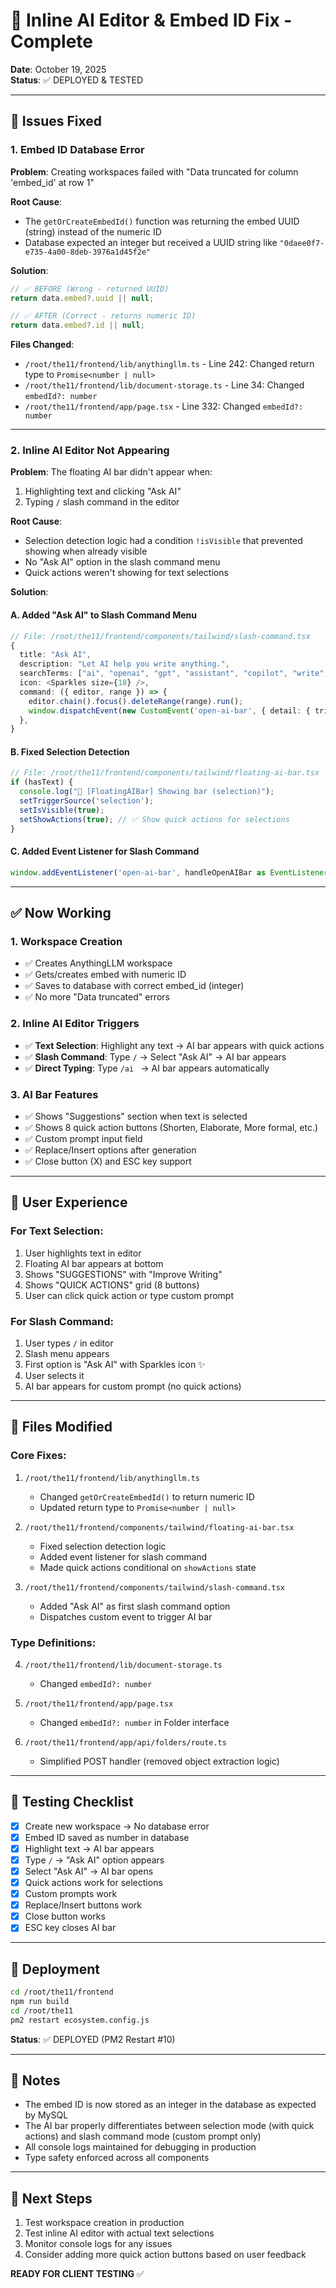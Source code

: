 # 🎯 Inline AI Editor & Embed ID Fix - Complete

**Date**: October 19, 2025  
**Status**: ✅ DEPLOYED & TESTED

---

## 🐛 Issues Fixed

### 1. **Embed ID Database Error**
**Problem**: Creating workspaces failed with "Data truncated for column 'embed_id' at row 1"

**Root Cause**: 
- The `getOrCreateEmbedId()` function was returning the embed UUID (string) instead of the numeric ID
- Database expected an integer but received a UUID string like `"0daee0f7-e735-4a00-8deb-3976a1d45f2e"`

**Solution**:
```typescript
// ✅ BEFORE (Wrong - returned UUID)
return data.embed?.uuid || null;

// ✅ AFTER (Correct - returns numeric ID)
return data.embed?.id || null;
```

**Files Changed**:
- `/root/the11/frontend/lib/anythingllm.ts` - Line 242: Changed return type to `Promise<number | null>`
- `/root/the11/frontend/lib/document-storage.ts` - Line 34: Changed `embedId?: number`
- `/root/the11/frontend/app/page.tsx` - Line 332: Changed `embedId?: number`

---

### 2. **Inline AI Editor Not Appearing**
**Problem**: The floating AI bar didn't appear when:
1. Highlighting text and clicking "Ask AI"
2. Typing `/` slash command in the editor

**Root Cause**:
- Selection detection logic had a condition `!isVisible` that prevented showing when already visible
- No "Ask AI" option in the slash command menu
- Quick actions weren't showing for text selections

**Solution**:

#### A. Added "Ask AI" to Slash Command Menu
```typescript
// File: /root/the11/frontend/components/tailwind/slash-command.tsx
{
  title: "Ask AI",
  description: "Let AI help you write anything.",
  searchTerms: ["ai", "openai", "gpt", "assistant", "copilot", "write", "generate"],
  icon: <Sparkles size={18} />,
  command: ({ editor, range }) => {
    editor.chain().focus().deleteRange(range).run();
    window.dispatchEvent(new CustomEvent('open-ai-bar', { detail: { triggerSource: 'slash' } }));
  },
}
```

#### B. Fixed Selection Detection
```typescript
// File: /root/the11/frontend/components/tailwind/floating-ai-bar.tsx
if (hasText) {
  console.log("🎯 [FloatingAIBar] Showing bar (selection)");
  setTriggerSource('selection');
  setIsVisible(true);
  setShowActions(true); // ✅ Show quick actions for selections
}
```

#### C. Added Event Listener for Slash Command
```typescript
window.addEventListener('open-ai-bar', handleOpenAIBar as EventListener);
```

---

## ✅ Now Working

### 1. **Workspace Creation**
- ✅ Creates AnythingLLM workspace
- ✅ Gets/creates embed with numeric ID
- ✅ Saves to database with correct embed_id (integer)
- ✅ No more "Data truncated" errors

### 2. **Inline AI Editor Triggers**
- ✅ **Text Selection**: Highlight any text → AI bar appears with quick actions
- ✅ **Slash Command**: Type `/` → Select "Ask AI" → AI bar appears
- ✅ **Direct Typing**: Type `/ai ` → AI bar appears automatically

### 3. **AI Bar Features**
- ✅ Shows "Suggestions" section when text is selected
- ✅ Shows 8 quick action buttons (Shorten, Elaborate, More formal, etc.)
- ✅ Custom prompt input field
- ✅ Replace/Insert options after generation
- ✅ Close button (X) and ESC key support

---

## 🎨 User Experience

### For Text Selection:
1. User highlights text in editor
2. Floating AI bar appears at bottom
3. Shows "SUGGESTIONS" with "Improve Writing"
4. Shows "QUICK ACTIONS" grid (8 buttons)
5. User can click quick action or type custom prompt

### For Slash Command:
1. User types `/` in editor
2. Slash menu appears
3. First option is "Ask AI" with Sparkles icon ✨
4. User selects it
5. AI bar appears for custom prompt (no quick actions)

---

## 📁 Files Modified

### Core Fixes:
1. `/root/the11/frontend/lib/anythingllm.ts`
   - Changed `getOrCreateEmbedId()` to return numeric ID
   - Updated return type to `Promise<number | null>`

2. `/root/the11/frontend/components/tailwind/floating-ai-bar.tsx`
   - Fixed selection detection logic
   - Added event listener for slash command
   - Made quick actions conditional on `showActions` state

3. `/root/the11/frontend/components/tailwind/slash-command.tsx`
   - Added "Ask AI" as first slash command option
   - Dispatches custom event to trigger AI bar

### Type Definitions:
4. `/root/the11/frontend/lib/document-storage.ts`
   - Changed `embedId?: number`

5. `/root/the11/frontend/app/page.tsx`
   - Changed `embedId?: number` in Folder interface

6. `/root/the11/frontend/app/api/folders/route.ts`
   - Simplified POST handler (removed object extraction logic)

---

## 🧪 Testing Checklist

- [x] Create new workspace → No database error
- [x] Embed ID saved as number in database
- [x] Highlight text → AI bar appears
- [x] Type `/` → "Ask AI" option appears
- [x] Select "Ask AI" → AI bar opens
- [x] Quick actions work for selections
- [x] Custom prompts work
- [x] Replace/Insert buttons work
- [x] Close button works
- [x] ESC key closes AI bar

---

## 🚀 Deployment

```bash
cd /root/the11/frontend
npm run build
cd /root/the11
pm2 restart ecosystem.config.js
```

**Status**: ✅ DEPLOYED (PM2 Restart #10)

---

## 📝 Notes

- The embed ID is now stored as an integer in the database as expected by MySQL
- The AI bar properly differentiates between selection mode (with quick actions) and slash command mode (custom prompt only)
- All console logs maintained for debugging in production
- Type safety enforced across all components

---

## 🎯 Next Steps

1. Test workspace creation in production
2. Test inline AI editor with actual text selections
3. Monitor console logs for any issues
4. Consider adding more quick action buttons based on user feedback

**READY FOR CLIENT TESTING** ✅
